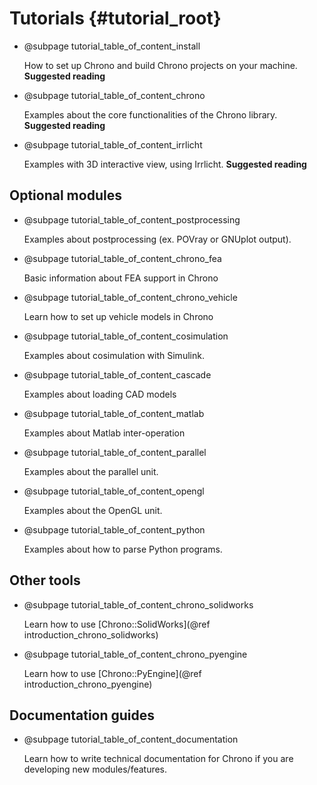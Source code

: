 Tutorials {#tutorial_root}
==========================


-   @subpage tutorial_table_of_content_install 

    How to set up Chrono and build Chrono projects on your machine. **Suggested reading**

-   @subpage tutorial_table_of_content_chrono

    Examples about the core functionalities of the Chrono library. **Suggested reading**
	
-   @subpage tutorial_table_of_content_irrlicht

    Examples with 3D interactive view, using Irrlicht. **Suggested reading**
	
	
## Optional modules

-   @subpage tutorial_table_of_content_postprocessing

    Examples about postprocessing (ex. POVray or GNUplot output).

-   @subpage tutorial_table_of_content_chrono_fea

    Basic information about FEA support in Chrono

-   @subpage tutorial_table_of_content_chrono_vehicle
 
    Learn how to set up vehicle models in Chrono
	
-   @subpage tutorial_table_of_content_cosimulation

    Examples about cosimulation with Simulink. 

-   @subpage tutorial_table_of_content_cascade

    Examples about loading CAD models 
	
-   @subpage tutorial_table_of_content_matlab

    Examples about Matlab inter-operation 
	
-   @subpage tutorial_table_of_content_parallel

    Examples about the parallel unit.
	
-   @subpage tutorial_table_of_content_opengl

    Examples about the OpenGL unit.
	
-   @subpage tutorial_table_of_content_python

    Examples about how to parse Python programs.

	
## Other tools

-   @subpage tutorial_table_of_content_chrono_solidworks

    Learn how to use [Chrono::SolidWorks](@ref introduction_chrono_solidworks)

-   @subpage tutorial_table_of_content_chrono_pyengine
 
    Learn how to use [Chrono::PyEngine](@ref introduction_chrono_pyengine)


	
## Documentation guides

-    @subpage tutorial_table_of_content_documentation

     Learn how to write technical documentation for Chrono if you are developing new modules/features.

